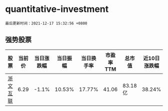 # quantitative-investment

`最后更新时间：2021-12-17 15:32:56 +0800`

## 强势股票

|股票|当前价|当日涨跌幅|当日振幅|当日换手率|市盈率TTM|总市值|近10日涨跌幅|
|----|----|----|----|----|----|----|----|
|[浙文互联](https://xueqiu.com/S/SH600986)|6.29|-1.1%|10.53%|17.77%|41.06|83.18亿|38.24%|
